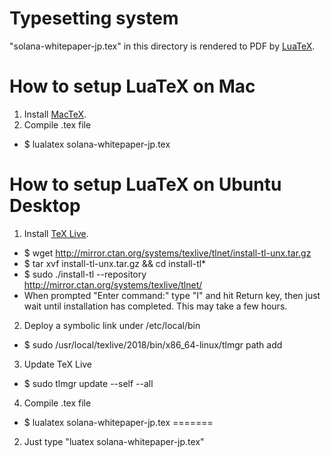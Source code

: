 Typesetting system
======
"solana-whitepaper-jp.tex" in this directory is rendered to PDF by [LuaTeX](http://www.luatex.org/ "LuaTex Official Website").

How to setup LuaTeX on Mac
======
1. Install [MacTeX](http://www.tug.org/mactex/ "MacTex Official Site").
2. Compile .tex file
- $ lualatex solana-whitepaper-jp.tex

How to setup LuaTeX on Ubuntu Desktop
======
1. Install [TeX Live](https://www.tug.org/texlive/ "TeX Live Official Site").
- $ wget http://mirror.ctan.org/systems/texlive/tlnet/install-tl-unx.tar.gz
- $ tar xvf install-tl-unx.tar.gz && cd install-tl\*
- $ sudo ./install-tl --repository http://mirror.ctan.org/systems/texlive/tlnet/
- When prompted "Enter command:" type "I" and hit Return key, then just wait until installation has completed. This may take a few hours.
2. Deploy a symbolic link under /etc/local/bin
- $ sudo /usr/local/texlive/2018/bin/x86_64-linux/tlmgr path add
3. Update TeX Live
- $ sudo tlmgr update --self --all
4. Compile .tex file
- $ lualatex solana-whitepaper-jp.tex
=======
2. Just type "luatex solana-whitepaper-jp.tex"

